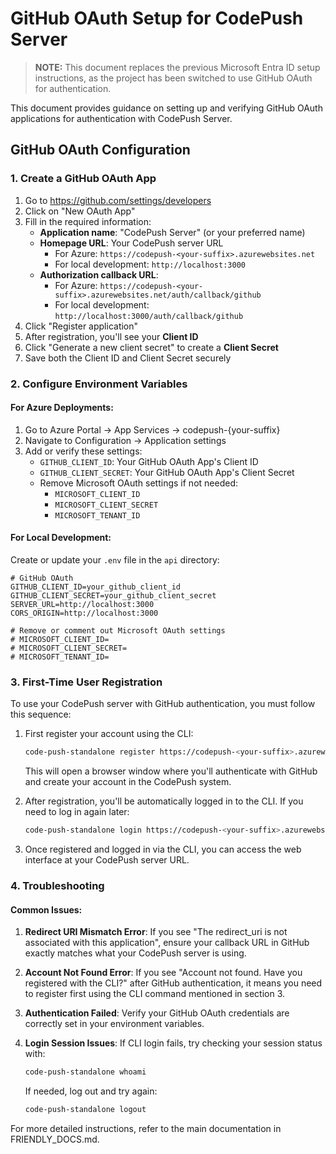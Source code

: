 # GitHub OAuth Setup for CodePush Server

> **NOTE:** This document replaces the previous Microsoft Entra ID setup instructions, as the project has been switched to use GitHub OAuth for authentication.

This document provides guidance on setting up and verifying GitHub OAuth applications for authentication with CodePush Server.

## GitHub OAuth Configuration

### 1. Create a GitHub OAuth App

1. Go to https://github.com/settings/developers
2. Click on "New OAuth App"
3. Fill in the required information:
   - **Application name**: "CodePush Server" (or your preferred name)
   - **Homepage URL**: Your CodePush server URL
     - For Azure: `https://codepush-<your-suffix>.azurewebsites.net`
     - For local development: `http://localhost:3000`
   - **Authorization callback URL**:
     - For Azure: `https://codepush-<your-suffix>.azurewebsites.net/auth/callback/github`
     - For local development: `http://localhost:3000/auth/callback/github`
4. Click "Register application"
5. After registration, you'll see your **Client ID**
6. Click "Generate a new client secret" to create a **Client Secret**
7. Save both the Client ID and Client Secret securely

### 2. Configure Environment Variables

#### For Azure Deployments:

1. Go to Azure Portal → App Services → codepush-{your-suffix}
2. Navigate to Configuration → Application settings
3. Add or verify these settings:
   - `GITHUB_CLIENT_ID`: Your GitHub OAuth App's Client ID
   - `GITHUB_CLIENT_SECRET`: Your GitHub OAuth App's Client Secret
   - Remove Microsoft OAuth settings if not needed:
     - `MICROSOFT_CLIENT_ID`
     - `MICROSOFT_CLIENT_SECRET`
     - `MICROSOFT_TENANT_ID`

#### For Local Development:

Create or update your `.env` file in the `api` directory:

```
# GitHub OAuth
GITHUB_CLIENT_ID=your_github_client_id
GITHUB_CLIENT_SECRET=your_github_client_secret
SERVER_URL=http://localhost:3000
CORS_ORIGIN=http://localhost:3000

# Remove or comment out Microsoft OAuth settings
# MICROSOFT_CLIENT_ID=
# MICROSOFT_CLIENT_SECRET=
# MICROSOFT_TENANT_ID=
```

### 3. First-Time User Registration

To use your CodePush server with GitHub authentication, you must follow this sequence:

1. First register your account using the CLI:

   ```bash
   code-push-standalone register https://codepush-<your-suffix>.azurewebsites.net
   ```

   This will open a browser window where you'll authenticate with GitHub and create your account in the CodePush system.

2. After registration, you'll be automatically logged in to the CLI. If you need to log in again later:

   ```bash
   code-push-standalone login https://codepush-<your-suffix>.azurewebsites.net
   ```

3. Once registered and logged in via the CLI, you can access the web interface at your CodePush server URL.

### 4. Troubleshooting

#### Common Issues:

1. **Redirect URI Mismatch Error**: If you see "The redirect_uri is not associated with this application", ensure your callback URL in GitHub exactly matches what your CodePush server is using.

2. **Account Not Found Error**: If you see "Account not found. Have you registered with the CLI?" after GitHub authentication, it means you need to register first using the CLI command mentioned in section 3.

3. **Authentication Failed**: Verify your GitHub OAuth credentials are correctly set in your environment variables.

4. **Login Session Issues**: If CLI login fails, try checking your session status with:
   ```bash
   code-push-standalone whoami
   ```
   If needed, log out and try again:
   ```bash
   code-push-standalone logout
   ```

For more detailed instructions, refer to the main documentation in FRIENDLY_DOCS.md.
